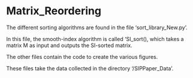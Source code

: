 # Matrix_Reordering

The different sorting algorithms are found in the file ‘sort_library_New.py’.

In this file, the smooth-index algorithm is called ‘SI_sort(), which takes a matrix M as input and outputs the SI-sorted matrix.

The other files contain the code to create the various figures. 

These files take the data collected in the directory ‘/SIPPaper_Data’.
